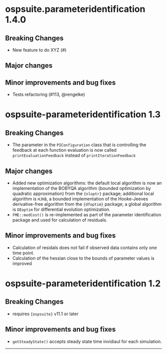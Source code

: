 # ospsuite.parameteridentification 1.4.0

## Breaking Changes

- New feature to do XYZ (#)

## Major changes

## Minor improvements and bug fixes

- Tests refactoring (#113, @rengelke)

# ospsuite-parameteridentification 1.3

## Breaking Changes
- The parameter in the `PIConfiguration` class that is controlling the feedback at each function evaluation is now called `printEvaluationFeedback` instead of `printIterationFeedback`

## Major changes

- Added new optimization algorithms: the default local algorithm is now an implementation of the BOBYQA algorithm (bounded optimization by quadratic approximation) from the `{nloptr}` package; additional local algorithm is `HJKB`, a bounded implementation of the Hooke-Jeeves derivative-free algorithm from the `{dfoptim}` package; a global algorithm is `DEoptim` for differential evolution optimization.
- `FME::modCost()` is re-implemented as part of the parameter identification 
package and used for calculation of residuals.


## Minor improvements and bug fixes
- Calculation of residals does not fail if observed data contains only one 
time point.
- Calculation of the hessian close to the bounds of parameter values is improved


# ospsuite-parameteridentification 1.2

## Breaking Changes
- requires `{ospsuite}` v11.1 or later

## Minor improvements and bug fixes
- `getSteadyState()` accepts steady state time invidiaul for each simulation.

------
